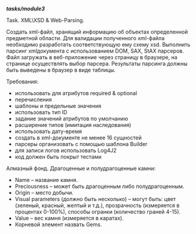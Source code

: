 __*tasks/module3*__

Task. XML\XSD & Web-Parsing.

Cоздать xml-файл, хранящий информацию об объектах определенной предметной области. Для валидации полученного xml-файла необходимо разработать
соответствующую ему схему xsd. Выполнить парсинг xmlдокумента с использованием DOM, SAX, StAX парсеров. Файл загружать в веб-приложение через
страницу в браузере, на странице осуществлять выбор парсера. Результаты парсинга должны быть выведены в браузер в виде таблицы.

Требования:

- использовать для атрибутов required & optional
- перечисления
- шаблоны и предельные значения
- использовать тип ID
- задание значений атрибутов по умолчанию
- расширение типов (имитация наследования)
- использовать дату-время
- создать в xml-документе не менее 16 сущностей
- парсеры организовать с помощью шаблона Builder
- для записи логов использовать Log4J2
- код должен быть покрыт тестами

Алмазный фонд. Драгоценные и полудрагоценные камни:

- Name – название камня.
- Preciousness – может быть драгоценным либо полудрагоценным.
- Origin – место добычи.
- Visual parameters (должно быть несколько) – могут быть: цвет (зеленый, красный, желтый и т.д.), прозрачность (измеряется в процентах 0-100%),
способы огранки (количество граней 4-15).
- Value – вес камня (измеряется в каратах).
- Корневой элемент назвать Gems.



